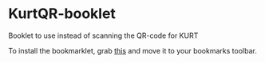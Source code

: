 # KurtQR-booklet
Booklet to use instead of scanning the QR-code for KURT

To install the bookmarklet, grab [this](javascript%3A+%28%28%29+%3D%3E+%7Bwindow.location.replace%28%22https%3A%2F%2Fwww.kuleuven.be%2Fkurtqr%3Fid%3D%22.concat%28prompt%28%22ID+on+the+KurtQR+link%22%2C+%22300000%22%29%29%29%3B%7D%29%28%29%3B) and move it to your bookmarks toolbar.

